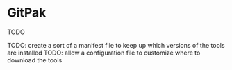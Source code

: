 # GitPak

TODO

TODO: create a sort of a manifest file to keep up which versions of the tools are installed
TODO: allow a configuration file to customize where to download the tools

